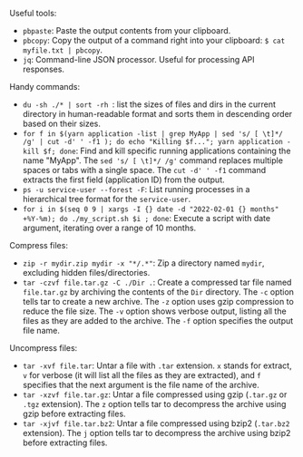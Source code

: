 Useful tools:
- `pbpaste`: Paste the output contents from your clipboard.
- `pbcopy`: Copy the output of a command right into your clipboard: `$ cat myfile.txt | pbcopy`.
- `jq`: Command-line JSON processor. Useful for processing API responses.

Handy commands:
- `du -sh ./* | sort -rh `: list the sizes of files and dirs in the current directory in human-readable format and sorts them in descending order based on their sizes.
- `for f in $(yarn application -list | grep MyApp | sed 's/ [ \t]*/ /g' | cut -d' ' -f1 ); do echo "Killing $f..."; yarn application -kill $f; done`: Find and kill specific running applications containing the name "MyApp". The `sed 's/ [ \t]*/ /g'` command replaces multiple spaces or tabs with a single space. The `cut -d' ' -f1` command extracts the first field (application ID) from the output. 
- `ps -u service-user --forest -F`: List running processes in a hierarchical tree format for the `service-user`.
- `for i in $(seq 0 9 | xargs -I {} date -d "2022-02-01 {} months" +%Y-%m); do ./my_script.sh $i ; done`: Execute a script with date argument, iterating over a range of 10 months.

Compress files:
- `zip -r mydir.zip mydir -x "*/.*"`: Zip a directory named `mydir`, excluding hidden files/directories.
- `tar -czvf file.tar.gz -C ./Dir .`: Create a compressed tar file named `file.tar.gz` by archiving the contents of the `Dir` directory. The `-c` option tells tar to create a new archive. The `-z` option uses gzip compression to reduce the file size. The `-v` option shows verbose output, listing all the files as they are added to the archive. The `-f` option specifies the output file name.

Uncompress files:
- `tar -xvf file.tar`: Untar a  file with `.tar` extension. `x` stands for extract, `v` for verbose (it will list all the files as they are extracted), and `f` specifies that the next argument is the file name of the archive.
- `tar -xzvf file.tar.gz`: Untar a file compressed using gzip (`.tar.gz` or `.tgz` extension). The `z` option tells tar to decompress the archive using gzip before extracting files.
- `tar -xjvf file.tar.bz2`: Untar a file compressed using bzip2 (`.tar.bz2` extension). The `j` option tells tar to decompress the archive using bzip2 before extracting files.



